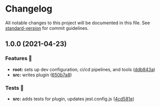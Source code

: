 # Changelog

All notable changes to this project will be documented in this file. See [standard-version](https://github.com/conventional-changelog/standard-version) for commit guidelines.

## 1.0.0 (2021-04-23)

### Features 🎉

- **root:** sets up dev configuration, ci/cd pipelines, and tools ([ddb843a](https://github.com/rockchalkwushock/rehype-code-titles/commit/ddb843a090b02056bae89314268762372045ca34))
- **src:** writes plugin ([650b7a8](https://github.com/rockchalkwushock/rehype-code-titles/commit/650b7a829ee1651ca42228b750092aa60ee9093e))

### Tests 🧪

- **src:** adds tests for plugin, updates jest.config.js ([4cd581e](https://github.com/rockchalkwushock/rehype-code-titles/commit/4cd581e57b86ab3d2da747cb72f7ec8d6043ae6b))
